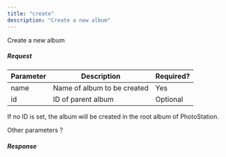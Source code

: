 ```yaml
---
title: "create"
description: "Create a new album"
---
```


Create a new album

##### Request #####

|Parameter|Description|Required?|
|---------|-----------|---------|
|name |Name of album to be created|Yes
|id |ID of parent album|Optional

If no ID is set, the album will be created in the root album of PhotoStation.

Other parameters ?

##### Response #####
